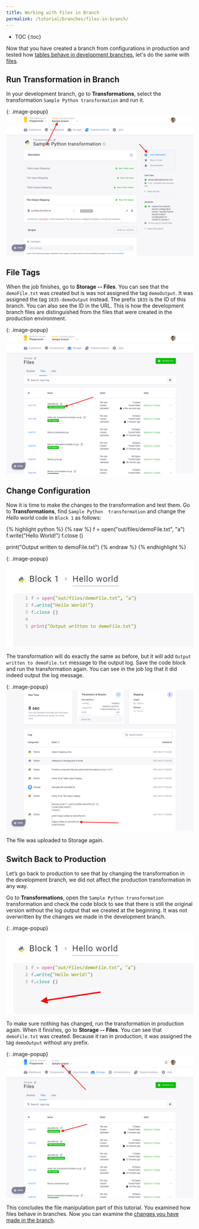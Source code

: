 ```yaml
---
title: Working with Files in Branch
permalink: /tutorial/branches/files-in-branch/
---
```


* TOC
{:toc}

Now that you have created a branch from configurations in production and tested how 
[tables behave in development branches](/tutorial/branches/tables-in-branch/), let's do the same with
[files](/storage/files/). 

## Run Transformation in Branch 

In your development branch, go to **Transformations**, select the transformation `Sample Python transformation` and run it.

{: .image-popup}
![Screenshot - Run Transformation in Development Branch](/tutorial/branches/figures/python-branch-overview.png)

## File Tags
When the job finishes, go to **Storage -- Files**. You can see that the `demoFile.txt` was created but is was not
assigned the tag `demoOutput`. It was assigned the tag `1835-demoOutput` instead. The prefix `1835` is the ID of
this branch. You can also see the ID in the URL. This is how the development branch files are distinguished from
the files that were created in the production environment.

{: .image-popup}
![Screenshot - Development Branch Output](/tutorial/branches/figures/12-dev-branch-output.png)

## Change Configuration
Now it is time to make the changes to the transformation and test them. Go to **Transformations**, find `Sample Python 
transformation` and change the *Hello world* code in `Block 1` as follows:

{% highlight python %}
{% raw %}
f = open("out/files/demoFile.txt", "a")
f.write("Hello World!")
f.close ()

print("Output written to demoFile.txt")
{% endraw %}
{% endhighlight %}

{: .image-popup}
![Screenshot - Edit Code Block](/tutorial/branches/figures/python-branch-change-code.png)

The transformation will do exactly the same as before, but it will add `Output written to demoFile.txt` message to
the output log. Save the code block and run the transformation again. You can see in the job log that it did indeed output the log message. 

{: .image-popup}
![Screenshot - Job Log](/tutorial/branches/figures/14-jobs-log.png)

The file was uploaded to Storage again.

## Switch Back to Production
Let’s go back to production to see that by changing the transformation in the development branch, we did not
affect the production transformation in any way.

Go to **Transformations**, open the `Sample Python transformation` transformation and check the code block to see that there is still the original version without the log output that we created at the beginning. It was not overwritten by the changes we made in the development
branch.

{: .image-popup}
![Screenshot - Check Variable In Production](/tutorial/branches/figures/20-check-block1.png)

To make sure nothing has changed, run the transformation in production again. When it finishes, go to **Storage --
Files**. You can see that `demoFile.txt` was created. Because it ran in production, it was assigned the
tag `demoOutput` without any prefix.

{: .image-popup}
![Screenshot - Storage File in Production](/tutorial/branches/figures/21-storage-files-prod.png)

This concludes the file manipulation part of this tutorial. You examined how files behave in branches. Now you can 
examine the [changes you have made in the branch](/tutorial/branches/project-diff). 
